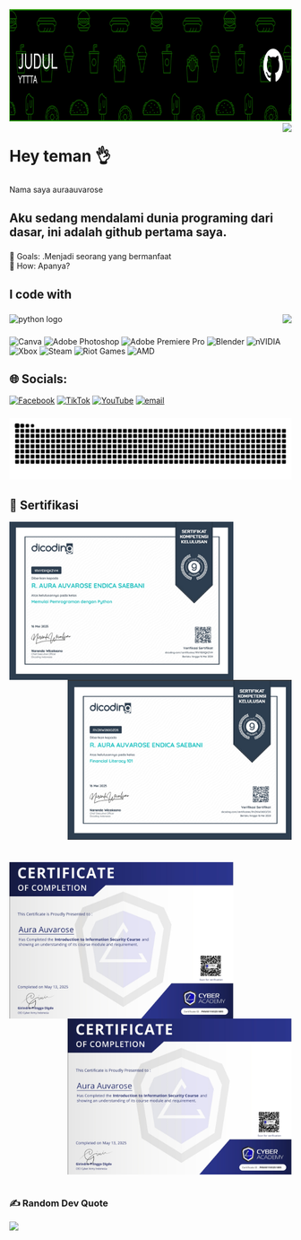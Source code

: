 <img height="200" src="githubheader.png">

<br clear="both">

<img align="right" height="300" src="https://media.giphy.com/media/uV4OKp4Dt2Zry/giphy.gif"  />

###

<h1 align="left">Hey teman 👌</h1>

###

<p align="left">Nama saya auraauvarose</p>

###

<h2 align="left">Aku sedang mendalami dunia programing dari dasar, ini adalah github pertama saya.</h2>

###

<p align="left">🎯 Goals: .Menjadi seorang yang bermanfaat<br>🎲 How: Apanya?</p>

###

<h2 align="left">I code with</h2>

###

<img align="right" src="https://profile-counter.glitch.me/auraauvarose/count.svg?"  />

###

<div align="left">
  <!-- 
  <img src="https://cdn.jsdelivr.net/gh/devicons/devicon/icons/javascript/javascript-plain.svg" height="40" alt="javascript logo"  />
  <img width="12" />
  <img src="https://cdn.jsdelivr.net/gh/devicons/devicon/icons/css3/css3-original.svg" height="40" alt="css3 logo"  />
  <img width="12" />
  <img src="https://cdn.jsdelivr.net/gh/devicons/devicon/icons/vscode/vscode-original.svg" height="40" alt="vscode logo"  />
  <img width="12" />
  <img src="https://cdn.jsdelivr.net/gh/devicons/devicon/icons/figma/figma-original.svg" height="40" alt="figma logo"  />
  <img width="12" />
  <img src="https://cdn.jsdelivr.net/gh/devicons/devicon/icons/bootstrap/bootstrap-original.svg" height="40" alt="bootstrap logo"  />
  <img width="12" />
  <img src="https://cdn.jsdelivr.net/gh/devicons/devicon/icons/html5/html5-original.svg" height="40" alt="html5 logo"  />
  <img width="12" />
  <img src="https://cdn.jsdelivr.net/gh/devicons/devicon/icons/git/git-original.svg" height="40" alt="git logo"  /> -->

  <img src="https://cdn.jsdelivr.net/gh/devicons/devicon/icons/python/python-plain.svg" height="40" alt="python logo"  />
  <img width="120" />

</div>

###



![Canva](https://img.shields.io/badge/Canva-%2300C4CC.svg?style=for-the-badge&logo=Canva&logoColor=white) ![Adobe Photoshop](https://img.shields.io/badge/adobe%20photoshop-%2331A8FF.svg?style=for-the-badge&logo=adobe%20photoshop&logoColor=white) ![Adobe Premiere Pro](https://img.shields.io/badge/Adobe%20Premiere%20Pro-9999FF.svg?style=for-the-badge&logo=Adobe%20Premiere%20Pro&logoColor=white) ![Blender](https://img.shields.io/badge/blender-%23F5792A.svg?style=for-the-badge&logo=blender&logoColor=white) ![nVIDIA](https://img.shields.io/badge/nVIDIA-%2376B900.svg?style=for-the-badge&logo=nVIDIA&logoColor=white) ![Xbox](https://img.shields.io/badge/xbox-%23107C10.svg?style=for-the-badge&logo=xbox&logoColor=white) ![Steam](https://img.shields.io/badge/steam-%23000000.svg?style=for-the-badge&logo=steam&logoColor=white) ![Riot Games](https://img.shields.io/badge/riotgames-D32936.svg?style=for-the-badge&logo=riotgames&logoColor=white) ![AMD](https://img.shields.io/badge/AMD-%23000000.svg?style=for-the-badge&logo=amd&logoColor=white)


###

## 🌐 Socials:
[![Facebook](https://img.shields.io/badge/Facebook-%231877F2.svg?logo=Facebook&logoColor=white)](https://facebook.com/hihi) [![TikTok](https://img.shields.io/badge/TikTok-%23000000.svg?logo=TikTok&logoColor=white)](https://tiktok.com/@hihi) [![YouTube](https://img.shields.io/badge/YouTube-%23FF0000.svg?logo=YouTube&logoColor=white)](https://youtube.com/@hih) [![email](https://img.shields.io/badge/Email-D14836?logo=gmail&logoColor=white)](mailto:auraauvaroseendica@gmail.com)

###

<img src="https://raw.githubusercontent.com/auraauvarose/auraauvarose/output/snake.svg" alt="Snake animation" />

###

<h2>📰 Sertifikasi</h2>
<img src="dikoding_python_dasar.jpeg" width="400" align="left"/>
<img src="dikoding_finansial.jpeg" width="400" align="right"/>

###
<img width="120" height="1"/>

###

<img src="pemahaman_dasar_security.jpeg" width="400" align="left"/>
<img src="pemahaman_dasar_security.jpeg" width="400" align="right"/>

<img width="120">

### ✍️ Random Dev Quote
![](https://quotes-github-readme.vercel.app/api?type=horizontal&theme=radical)

###